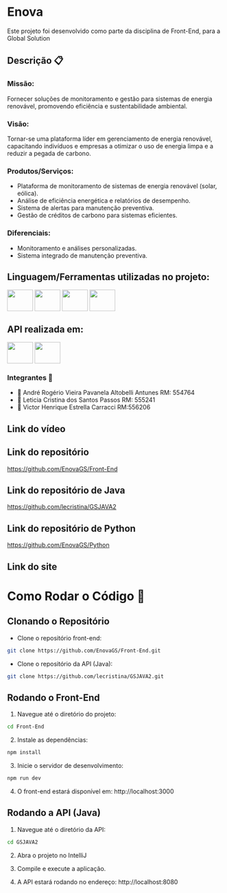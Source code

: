 # Enova
Este projeto foi desenvolvido como parte da disciplina de Front-End, para a Global Solution

## Descrição 📋 
### Missão: 
 Fornecer soluções de monitoramento e gestão para sistemas de energia renovável, promovendo eficiência e sustentabilidade ambiental.
### Visão: 
Tornar-se uma plataforma líder em gerenciamento de energia renovável, capacitando indivíduos e empresas a otimizar o uso de energia limpa e a reduzir a pegada de carbono.
### Produtos/Serviços:
- Plataforma de monitoramento de sistemas de energia renovável (solar, eólica).
- Análise de eficiência energética e relatórios de desempenho.
- Sistema de alertas para manutenção preventiva.
- Gestão de créditos de carbono para sistemas eficientes.

### Diferenciais:
- Monitoramento e análises personalizadas.
- Sistema integrado de manutenção preventiva.


## Linguagem/Ferramentas utilizadas no projeto:
<a href="https://nodejs.org/en/"><img src="https://cdn.jsdelivr.net/gh/devicons/devicon@latest/icons/nodejs/nodejs-original-wordmark.svg" align="center" height="50" width="60"/></a> 
<a href="https://pt-br.reactjs.org/"><img src="https://cdn.jsdelivr.net/gh/devicons/devicon@latest/icons/nextjs/nextjs-original.svg" align="center" height="50" width="60" /></a> 
<a href="https://tailwindcss.com"><img src="https://cdn.jsdelivr.net/gh/devicons/devicon@latest/icons/tailwindcss/tailwindcss-original.svg" align="center" height="50" width="60"/></a>
<a href="https://developer.mozilla.org/pt-BR/docs/Web/CSS"><img src="https://cdn.jsdelivr.net/gh/devicons/devicon@latest/icons/css3/css3-original.svg" align="center" height="50" width="60"/></a>

## API realizada em:
<a href="https://docs.oracle.com/javase/8/docs/api/"><img src="https://cdn.jsdelivr.net/gh/devicons/devicon@latest/icons/java/java-original.svg" align="center" height="50" width="60"/></a>
<a href="https://docs.python.org/pt-br/3/reference/index.html"><img src="https://cdn.jsdelivr.net/gh/devicons/devicon@latest/icons/python/python-original.svg"  align="center" height="50" width="60"/></a>
                     
              
### Integrantes 👥 
- 👤 André Rogério Vieira Pavanela Altobelli Antunes RM: 554764
- 👤 Leticia Cristina dos Santos Passos RM: 555241
- 👤 Victor Henrique Estrella Carracci RM:556206

## Link do vídeo


## Link do repositório
https://github.com/EnovaGS/Front-End

## Link do repositório de Java
https://github.com/lecristina/GSJAVA2

## Link do repositório de Python
https://github.com/EnovaGS/Python

## Link do site



# Como Rodar o Código 🚀
## Clonando o Repositório
- Clone o repositório front-end:

```bash
git clone https://github.com/EnovaGS/Front-End.git
```

- Clone o repositório da API (Java):
```bash
git clone https://github.com/lecristina/GSJAVA2.git
```

## Rodando o Front-End
1. Navegue até o diretório do projeto:

```bash
cd Front-End
```

2. Instale as dependências:

```bash
npm install
```
3. Inicie o servidor de desenvolvimento:

```bash
npm run dev
```
4. O front-end estará disponível em: http://localhost:3000

## Rodando a API (Java)
1. Navegue até o diretório da API:

```bash
cd GSJAVA2 
```

2. Abra o projeto no IntelliJ

3. Compile e execute a aplicação.

4. A API estará rodando no endereço: http://localhost:8080
